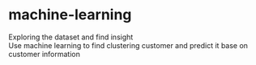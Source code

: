 # machine-learning

Exploring the dataset and find insight  
Use machine learning to find clustering customer and predict it base on customer information
